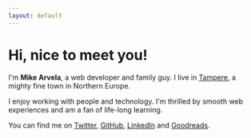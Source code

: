 ```yaml
---
layout: default
---
```

<h1>Hi, nice to meet you!</h1>

I'm <strong>Mike Arvela</strong>, a web developer and family guy. I live in [Tampere](https://en.wikipedia.org/wiki/Tampere), a mighty fine town in Northern Europe.

I enjoy working with people and technology. I'm thrilled by smooth web experiences and am a fan of life-long learning.

You can find me on [Twitter](https://twitter.com/mieky), [GitHub](https://github.com/mieky), [LinkedIn](https://www.linkedin.com/in/arvela) and [Goodreads](https://www.goodreads.com/user/show/1011336-mike-arvela).
